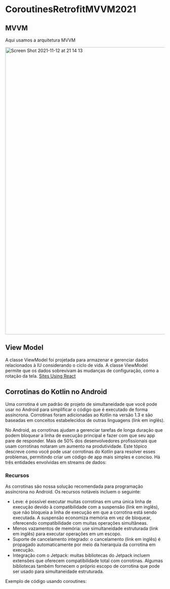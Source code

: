 # CoroutinesRetrofitMVVM2021
## MVVM
Aqui usamos a arquitetura MVVM

<img width="908" alt="Screen Shot 2021-11-12 at 21 14 13" src="https://user-images.githubusercontent.com/5742609/141597565-fb276346-346a-4a08-a731-bbf9f0db890f.png">

## View Model
A classe ViewModel foi projetada para armazenar e gerenciar dados relacionados à IU considerando o ciclo de vida. A classe ViewModel permite que os dados sobrevivam às mudanças de configuração, como a rotação da tela.
[Sites Using React](https://github.com/facebook/react/wiki/Sites-Using-React)

## Corrotinas do Kotlin no Android
Uma corrotina é um padrão de projeto de simultaneidade que você pode usar no Android para simplificar o código que é executado de forma assíncrona. Corrotinas foram adicionadas ao Kotlin na versão 1.3 e são baseadas em conceitos estabelecidos de outras linguagens (link em inglês).

No Android, as corrotinas ajudam a gerenciar tarefas de longa duração que podem bloquear a linha de execução principal e fazer com que seu app pare de responder. Mais de 50% dos desenvolvedores profissionais que usam corrotinas notaram um aumento na produtividade. Este tópico descreve como você pode usar corrotinas do Kotlin para resolver esses problemas, permitindo criar um código de app mais simples e conciso.
Há três entidades envolvidas em streams de dados:

### Recursos

As corrotinas são nossa solução recomendada para programação assíncrona no Android. Os recursos notáveis incluem o seguinte:

* Leve: é possível executar muitas corrotinas em uma única linha de execução devido à compatibilidade com a suspensão (link em inglês), que não bloqueia a linha de execução em que a corrotina está sendo executada. A suspensão economiza memória em vez de bloquear, oferecendo compatibilidade com muitas operações simultâneas.
* Menos vazamentos de memória: use simultaneidade estruturada (link em inglês) para executar operações em um escopo.
* Suporte de cancelamento integrado: o cancelamento (link em inglês) é propagado automaticamente por meio da hierarquia da corrotina em execução.
* Integração com o Jetpack: muitas bibliotecas do Jetpack incluem extensões que oferecem compatibilidade total com corrotinas. Algumas bibliotecas também fornecem o próprio escopo de corrotina que pode ser usado para simultaneidade estruturada.

Exemplo de código usando coroutines:

